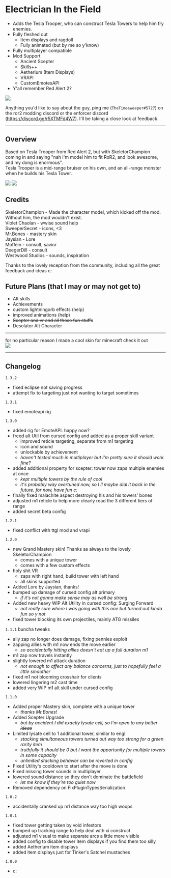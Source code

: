 # Electrician In the Field
- Adds the Tesla Trooper, who can construct Tesla Towers to help him fry enemies.
- Fully fleshed out
  - Item displays and ragdoll
  - Fully animated (but by me so y'know)
- Fully multiplayer compatible
- Mod Support
  - Ancient Scepter
  - Skills++
  - Aetherium (Item Displays)
  - VRAPI
  - CustomEmotesAPI
- Y'all remember Red Alert 2?

[![](https://raw.githubusercontent.com/TheTimeSweeper/the/master/Release/readme/CSS.png)]()

Anything you'd like to say about the guy, ping me (`TheTimesweeper#5727`) on the ror2 modding discord or the enforcer discord (https://discord.gg/r5XTMFd4W7). I'll be taking a close look at feedback.
___
## Overview
Based on Tesla Trooper from Red Alert 2, but with SkeletorChampion coming in and saying "nah I'm model him to fit RoR2, and look awesome, and my dong is enormous".  
Tesla Trooper is a mid-range bruiser on his own, and an all-range monster when he builds his Tesla Tower.  

[![](https://raw.githubusercontent.com/TheTimeSweeper/the/master/Release/readme/zaps_combined.png)]()
[![](https://raw.githubusercontent.com/TheTimeSweeper/the/master/theUnityProject/Assets/_Kniggas/TeslaTrooper/TeslaBundle/Icons/texIconTeslaTrooper.png)]()

## Credits
SkeletorChampion - Made the character model, which kicked off the mod. Without him, the mod wouldn't exist.  
Violet Chaolan - wwise sound help  
SweeperSecret - icons,  <3  
Mr.Bones - mastery skin  
Jaysian - Lore  
Moffein - consult, savior  
DeegerDill - consult  
Westwood Studios - sounds, inspiration  
  
Thanks to the lovely reception from the community, including all the great feedback and ideas c:

## Future Plans (that I may or may not get to)
- Alt skills
- Achievements
- custom lightningorb effects (help)
- improved animations (help)
- ~~Scepter and vr and all those fun stuffs~~
- Desolator Alt Character

___
for no particular reason I made a cool skin for minecraft check it out   
[![](https://raw.githubusercontent.com/TheTimeSweeper/the/master/theUnityProject/Assets/_Kniggas/TeslaTrooper/TeslaBundle/textures/MC/MCSkin.png)]()
___
## Changelog
`1.3.2`
 - fixed eclipse not saving progress
 - attempt fix to targeting just not wanting to target sometimes

`1.3.1`
 - fixed emoteapi rig

`1.3.0`
 - added rig for EmoteAPI. happy now?
 - freed alt Util from cursed config and added as a proper skill variant
   - improved reticle targeting, separate from m1 targeting
   - icon and sound
   - unlockable by achievement
   - *haven't tested much in multiplayer but I'm pretty sure it should work fine?*
 - added additional property for scepter: tower now zaps multiple enemies at once
   - *kept multiple towers by the rule of cool*
   - *it's probably way overtuned now, so I'll maybe dial it back in the future. for now, have fun c:*
 - finally fixed malachite aspect destroying his and his towers' bones
 - adjusted m1 reticle to help more clearly read the 3 different tiers of range
 - added secret beta config

`1.2.1`
 - fixed conflict with ttgl mod and vrapi

`1.2.0`
 - new Grand Mastery skin! Thanks as always to the lovely SkeletorChampion
   - comes with a unique tower
   - comes with a few custom effects
 - holy shit VR
   - zaps with right hand, build tower with left hand
   - all skins supported
 - Added Lore by Jaysian, thanks!
 - bumped up damage of cursed config alt primary
   - *if it's not gonna make sense may as well be strong*
 - Added new heavy WIP Alt Utility in cursed config: Surging Forward
   - *not really sure where I was going with this one but turned out kinda fun so y not*
 - fixed tower blocking its own projectiles, mainly ATG missiles

`1.1.1` buncha tweaks
- ally zap no longer does damage, fixing pennies exploit
- zapping allies with m1 now ends the move earlier
  - *so accidentally hitting allies doesn't eat up a full duration m1*
- m1 zap now travels instantly
- slightly lowered m1 attack duration
  - *not enough to affect any balance concerns, just to hopefully feel a little smoother*
- fixed m1 not blooming crosshair for clients
- lowered lingering m2 cast time
- added very WIP m1 alt skill under cursed config

`1.1.0`
- Added proper Mastery skin, complete with a unique tower
  - *thanks Mr.Bones!*
- Added Scepter Upgrade
  - ~~*but by accident I did exactly lysate cell, so I'm open to any better ideas*~~
- Limited lysate cell to 1 additional tower, similar to engi
  - *stacking simultaneous towers turned out way too strong for a green rarity item*  
  - *truthfully it should be 0 but I want the opportunity for multiple towers in some capacity*  
  - *unlimited stacking behavior can be reverted in config*
- Fixed Utility's cooldown to start after the move is done
- Fixed missing tower sounds in multiplayer
- lowered sound distance so they don't dominate the battlefield
  - *let me know if they're too quiet now*
- Removed dependency on FixPluginTypesSerialization

`1.0.2`
- accidentally cranked up m1 distance way too high woops

`1.0.1`
- fixed tower getting taken by void infestors
- bumped up tracking range to help deal with xi construct
- adjusted m1 visual to make separate arcs a little more visible
- added config to disable tower item displays if you find them too silly
- added Aetherium item displays
- added item displays just for Tinker's Satchel mustaches 

`1.0.0`
- c:
  